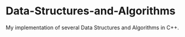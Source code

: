 # Data-Structures-and-Algorithms
My implementation of several Data Structures and Algorithms in C++.
